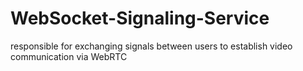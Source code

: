 # WebSocket-Signaling-Service
responsible for exchanging signals between users to establish video communication via WebRTC
